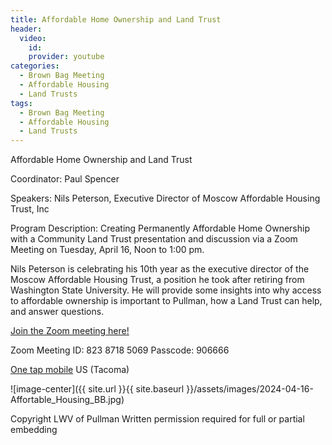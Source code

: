 ```yaml
---
title: Affordable Home Ownership and Land Trust 
header:
  video:
    id: 
    provider: youtube
categories:
  - Brown Bag Meeting
  - Affordable Housing
  - Land Trusts
tags:
  - Brown Bag Meeting
  - Affordable Housing
  - Land Trusts
---
```


Affordable Home Ownership and Land Trust 

Coordinator: Paul Spencer

Speakers: Nils Peterson, Executive Director of Moscow Affordable Housing Trust, Inc

Program Description:  Creating Permanently Affordable Home Ownership with a Community Land Trust presentation and discussion via a Zoom Meeting on Tuesday, April 16, Noon to 1:00 pm.

Nils Peterson is celebrating his 10th year as the executive director of the Moscow Affordable Housing Trust, a position he took after retiring from Washington State University.  He will provide some insights into why access to affordable ownership is important to Pullman, how a Land Trust can help, and answer questions. 

[Join the Zoom meeting here!](https://us02web.zoom.us/j/82387185069?pwd=YUh5b1FVbTdlRHNzV2VzeVJkcnJzdz09)

Zoom Meeting ID: 823 8718 5069
Passcode: 906666

[One tap mobile](tel:+12532158782,,82387185069#,,,,*906666#) US (Tacoma)

![image-center]({{ site.url }}{{ site.baseurl }}/assets/images/2024-04-16-Affortable_Housing_BB.jpg)

Copyright LWV of Pullman
Written permission required for full or partial embedding

<!---change the title to whatever you want the post to be titled
change the ID out to the end of the youtube link https://youtu.be/r61ARK4Qv9c -->
